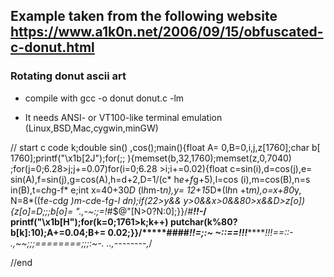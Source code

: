## Example taken from the following website https://www.a1k0n.net/2006/09/15/obfuscated-c-donut.html


### Rotating donut ascii art

* compile with gcc -o donut donut.c -lm

* It needs ANSI- or VT100-like terminal emulation (Linux,BSD,Mac,cygwin,minGW)


// start c code
                  k;double sin()
              ,cos();main(){float A=
            0,B=0,i,j,z[1760];char b[
          1760];printf("\x1b[2J");for(;;
        ){memset(b,32,1760);memset(z,0,7040)
        ;for(j=0;6.28>j;j+=0.07)for(i=0;6.28
      >i;i+=0.02){float c=sin(i),d=cos(j),e=
      sin(A),f=sin(j),g=cos(A),h=d+2,D=1/(c*
      h*e+f*g+5),l=cos      (i),m=cos(B),n=s\
      in(B),t=c*h*g-f*        e;int x=40+30*D*
      (l*h*m-t*n),y=            12+15*D*(l*h*n
      +t*m),o=x+80*y,          N=8*((f*e-c*d*g
      )*m-c*d*e-f*g-l        *d*n);if(22>y&&
      y>0&&x>0&&80>x&&D>z[o]){z[o]=D;;;b[o]=
      ".,-~:;=!*#$@"[N>0?N:0];}}/*#****!!-*/
        printf("\x1b[H");for(k=0;1761>k;k++)
        putchar(k%80?b[k]:10);A+=0.04;B+=
          0.02;}}/*****####*******!!=;:~
            ~::==!!!**********!!!==::-
              .,~~;;;========;;;:~-.
                  ..,--------,*/

//end              

